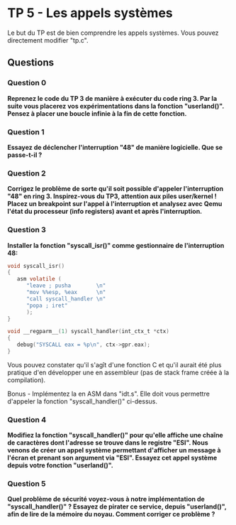 # TP 5 - Les appels systèmes

Le but du TP est de bien comprendre les appels systèmes. Vous pouvez directement modifier "tp.c".

## Questions

### Question 0

**Reprenez le code du TP 3 de manière à exécuter du code ring 3. Par la suite vous placerez vos expérimentations dans la fonction "userland()". Pensez à placer une boucle infinie à la fin de cette fonction.**

### Question 1

**Essayez de déclencher l'interruption "48" de manière logicielle. Que se passe-t-il ?**

### Question 2

**Corrigez le problème de sorte qu'il soit possible d'appeler l'interruption "48" en ring 3. Inspirez-vous du TP3, attention aux piles user/kernel ! Placez un breakpoint sur l'appel à l'interruption et analysez avec Qemu l'état du processeur (info registers) avant et après l'interruption.**

### Question 3

**Installer la fonction "syscall_isr()" comme gestionnaire de l'interruption 48:**

```c
void syscall_isr()
{
   asm volatile (
      "leave ; pusha        \n"
      "mov %%esp, %eax      \n"
      "call syscall_handler \n"
      "popa ; iret"
      );
}

void __regparm__(1) syscall_handler(int_ctx_t *ctx)
{
   debug("SYSCALL eax = %p\n", ctx->gpr.eax);
}
```

Vous pouvez constater qu'il s'agît d'une fonction C et qu'il aurait été plus pratique d'en développer une en assembleur (pas de stack frame créée à la compilation).

Bonus - Implémentez la en ASM dans "idt.s". Elle doit vous permettre d'appeler la fonction "syscall_handler()" ci-dessus.

### Question 4

**Modifiez la fonction "syscall_handler()" pour qu'elle affiche une chaîne de caractères dont l'adresse se trouve dans le registre "ESI". Nous venons de créer un appel système permettant d'afficher un message à l'écran et prenant son argument via "ESI". Essayez cet appel système depuis votre fonction "userland()".**

### Question 5

**Quel problème de sécurité voyez-vous à notre implémentation de "syscall_handler()" ? Essayez de pirater ce service, depuis "userland()", afin de lire de la mémoire du noyau. Comment corriger ce problème ?**
